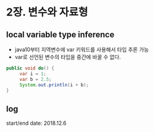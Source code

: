 # 2장. 변수와 자료형

## local variable type inference

- java10부터 지역변수에 var 키워드를 사용해서 타입 추론 가능
- var로 선언된 변수의 타입을 중간에 바꿀 수 없다. 

```java
public void do() {
	 var i = 1;
	 var b = 2.5;
	 System.out.println(i + b);
}
```

## log

start/end date: 2018.12.6

